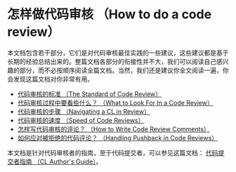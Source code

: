 # 怎样做代码审核 （How to do a code review）

本文档包含若干部分，它们是对代码审核最佳实践的一些建议，这些建议都是基于长期的经验总结出来的。整篇文档各部分的衔接性并不大，我们可以阅读自己感兴趣的部分，而不必按顺序阅读全篇文档。当然，我们还是建议你全文阅读一遍，你会发现这篇文档对你非常有用。

-   [代码审核的标准 （The Standard of Code Review）](standard.md)
-   [代码审核过程中要看些什么？ （What to Look For In a Code Review）](looking-for.md)
-   [代码审核的步骤 （Navigating a CL in Review）](navigate.md)
-   [代码审核的速度 （Speed of Code Reviews）](speed.md)
-   [怎样写代码审核的评论？ （How to Write Code Review Comments）](comments.md)
-   [如何应对被拒绝的代码评论？ （Handling Pushback in Code Reviews）](pushback.md)

本文档是针对代码审核者的指南，至于代码提交者，可以参见这篇文档： [代码提交者指南 （CL Author's Guide）](../developer/)。
